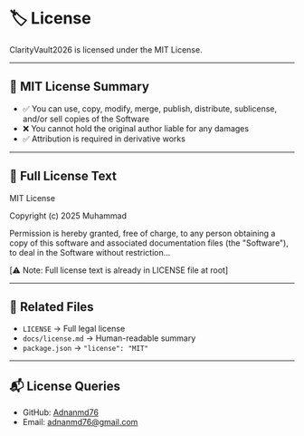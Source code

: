 # 🏷️ License

ClarityVault2026 is licensed under the MIT License.

---

## 📜 MIT License Summary

- ✅ You can use, copy, modify, merge, publish, distribute, sublicense, and/or sell copies of the Software  
- ❌ You cannot hold the original author liable for any damages  
- ✅ Attribution is required in derivative works

---

## 📄 Full License Text

MIT License

Copyright (c) 2025 Muhammad

Permission is hereby granted, free of charge, to any person obtaining a copy of this software and associated documentation files (the "Software"), to deal in the Software without restriction...

[⚠️ Note: Full license text is already in LICENSE file at root]


---

## 📁 Related Files

- `LICENSE` → Full legal license  
- `docs/license.md` → Human-readable summary  
- `package.json` → `"license": "MIT"`

---

## 📬 License Queries

- GitHub: [Adnanmd76](https://github.com/Adnanmd76)  
- Email: adnanmd76@gmail.com
